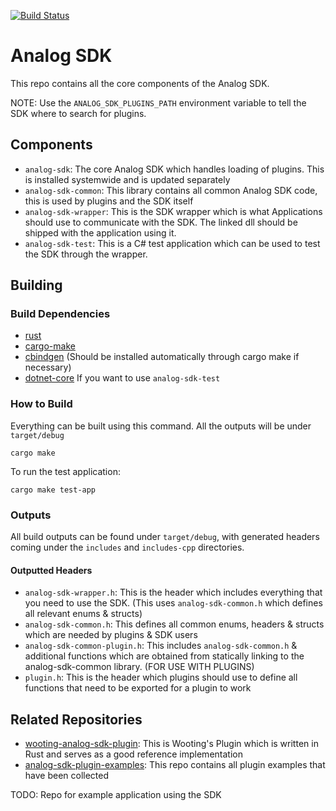 [![Build Status](https://travis-ci.com/simon-wh/Analog-SDK.svg?token=cXSit4fro9HcRkW9M9xk&branch=master)](https://travis-ci.com/simon-wh/Analog-SDK)

# Analog SDK

This repo contains all the core components of the Analog SDK.

NOTE: Use the `ANALOG_SDK_PLUGINS_PATH` environment variable to tell the SDK where to search for plugins.

## Components
* `analog-sdk`: The core Analog SDK which handles loading of plugins. This is installed systemwide and is updated separately
* `analog-sdk-common`: This library contains all common Analog SDK code, this is used by plugins and the SDK itself
* `analog-sdk-wrapper`: This is the SDK wrapper which is what Applications should use to communicate with the SDK. The linked dll should be shipped with the application using it.
* `analog-sdk-test`: This is a C# test application which can be used to test the SDK through the wrapper.

## Building 
### Build Dependencies
* [rust]()
* [cargo-make](https://github.com/sagiegurari/cargo-make)
* [cbindgen](https://github.com/eqrion/cbindgen) (Should be installed automatically through cargo make if necessary)
* [dotnet-core]() If you want to use `analog-sdk-test`


### How to Build
Everything can be built using this command. All the outputs will be under `target/debug`
```
cargo make
```

To run the test application:
```
cargo make test-app
```

### Outputs
All build outputs can be found under `target/debug`, with generated headers coming under the `includes` and `includes-cpp` directories.

#### Outputted Headers
* `analog-sdk-wrapper.h`: This is the header which includes everything that you need to use the SDK. (This uses `analog-sdk-common.h` which defines all relevant enums & structs)
* `analog-sdk-common.h`: This defines all common enums, headers & structs which are needed by plugins & SDK users
* `analog-sdk-common-plugin.h`: This includes `analog-sdk-common.h` & additional functions which are obtained from statically linking to the analog-sdk-common library. (FOR USE WITH PLUGINS)
* `plugin.h`: This is the header which plugins should use to define all functions that need to be exported for a plugin to work

## Related Repositories

* [wooting-analog-sdk-plugin](https://github.com/simon-wh/wooting-analog-sdk-plugin): This is Wooting's Plugin which is written in Rust and serves as a good reference implementation
* [analog-sdk-plugin-examples](https://github.com/simon-wh/analog-sdk-plugin-examples): This repo contains all plugin examples that have been collected

TODO: Repo for example application using the SDK